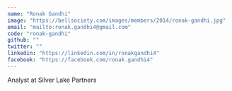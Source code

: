 ```yaml
---
name: "Ronak Gandhi"
image: "https://bellsociety.com/images/members/2014/ronak-gandhi.jpg"
email: "mailto:ronak.gandhi4@gmail.com"
code: "ronak-gandhi"
github: ""
twitter: ""
linkedin: "https://linkedin.com/in/ronakgandhi4"
facebook: "https://facebook.com/ronak.gandhi4"
---
```

Analyst at Silver Lake Partners